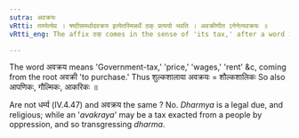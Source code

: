 ```yaml
---
sutra: अवक्रयः
vRtti: तस्येत्येव । षष्ठीसमर्थादवक्रय इत्येतस्मिन्नर्थे ठक् प्रत्ययो भवति । अवक्रीणीत ऽनेनेत्यवक्रयः ॥
vRtti_eng: The affix ठक् comes in the sense of 'its tax,' after a word in the sixth case in construction.

---
```

The word अवक्रय means 'Government-tax,' 'price,' 'wages,' 'rent' &c, coming from the root अवक्री 'to purchase.' Thus शुल्कशालाया अवक्रयः = शौल्कशालिकः So also आपणिकः, गौल्मिकः, आकरिकः ॥

Are not धर्म्य (IV.4.47) and अवक्रय the same ? No. _Dharmya_ is a legal due, and religious; while an '_avakraya_' may be a tax exacted from a people by oppression, and so transgressing _dharma_.